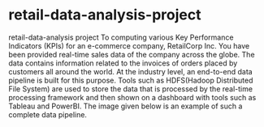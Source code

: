 # retail-data-analysis-project
retail-data-analysis project
To computing various Key Performance Indicators (KPIs) for an e-commerce company, RetailCorp Inc. You have been provided real-time sales data of the company across the globe. The data contains information related to the invoices of orders placed by customers all around the world.
At the industry level, an end-to-end data pipeline is built for this purpose. Tools such as HDFS(Hadoop Distributed File System) are used to store the data that is processed by the real-time processing framework and then shown on a dashboard with tools such as Tableau and PowerBI. The image given below is an example of such a complete data pipeline.
